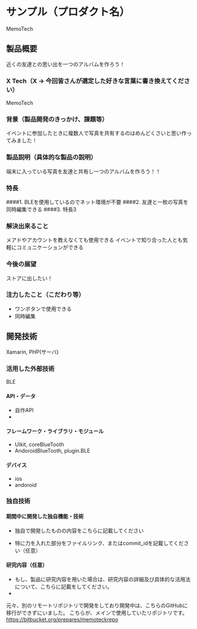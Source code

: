 # サンプル（プロダクト名）
MemoTech
## 製品概要
近くの友達との思い出を一つのアルバムを作ろう！

### X Tech（X → 今回皆さんが選定した好きな言葉に書き換えてください）
MemoTech

### 背景（製品開発のきっかけ、課題等）
イベントに参加したときに複数人で写真を共有するのはめんどくさいと思い作ってみました！

### 製品説明（具体的な製品の説明）
端末に入っている写真を友達と共有し一つのアルバムを作ろう！！

### 特長
####1. BLEを使用しているのでネット環境が不要
####2. 友達と一枚の写真を同時編集できる
####3. 特長3

### 解決出来ること
メアドやアカウントを教えなくても使用できる
イベントで知り合った人とも気軽にコミュニケーションができる

### 今後の展望
ストアに出したい！

### 注力したこと（こだわり等）
* ワンボタンで使用できる
* 同時編集

## 開発技術
Xamarin, PHP(サーバ)
### 活用した外部技術
BLE
#### API・データ
* 自作API
* 

#### フレームワーク・ライブラリ・モジュール
* UIkit, coreBlueTooth
* AndoroidBlueTooth, plugin.BLE

#### デバイス
* ios
* andoroid

### 独自技術
#### 期間中に開発した独自機能・技術
* 独自で開発したものの内容をこちらに記載してください
  
* 特に力を入れた部分をファイルリンク、またはcommit_idを記載してください（任意）
  
#### 研究内容（任意）
* もし、製品に研究内容を用いた場合は、研究内容の詳細及び具体的な活用法について、こちらに記載をしてください。
* 

元々、別のリモートリポジトリで開発をしており開発中は、こちらのGitHubに移行ができずにいました。
こちらが、メインで使用していたリポジトリです。 
https://bitbucket.org/prepares/memoteckrepo

